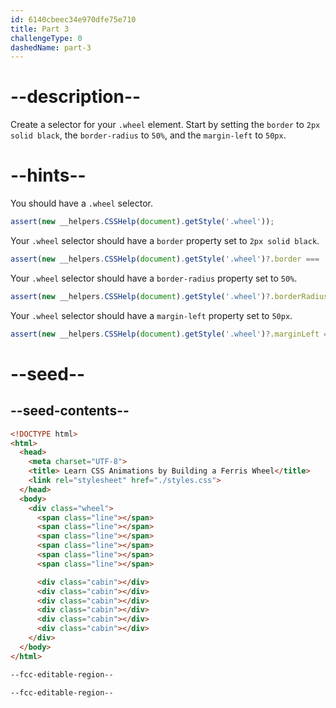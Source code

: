 ```yaml
---
id: 6140cbeec34e970dfe75e710
title: Part 3
challengeType: 0
dashedName: part-3
---
```


# --description--

Create a selector for your `.wheel` element. Start by setting the `border` to `2px solid black`, the `border-radius` to `50%`, and the `margin-left` to `50px`.

# --hints--

You should have a `.wheel` selector.

```js
assert(new __helpers.CSSHelp(document).getStyle('.wheel'));
```

Your `.wheel` selector should have a `border` property set to `2px solid black`.

```js
assert(new __helpers.CSSHelp(document).getStyle('.wheel')?.border === '2px solid black');
```

Your `.wheel` selector should have a `border-radius` property set to `50%`.

```js
assert(new __helpers.CSSHelp(document).getStyle('.wheel')?.borderRadius === '50%');
```

Your `.wheel` selector should have a `margin-left` property set to `50px`.

```js
assert(new __helpers.CSSHelp(document).getStyle('.wheel')?.marginLeft === '50px');
```

# --seed--

## --seed-contents--

```html
<!DOCTYPE html>
<html>
  <head>
    <meta charset="UTF-8">
    <title> Learn CSS Animations by Building a Ferris Wheel</title>
    <link rel="stylesheet" href="./styles.css">
  </head>
  <body>
    <div class="wheel">
      <span class="line"></span>
      <span class="line"></span>
      <span class="line"></span>
      <span class="line"></span>
      <span class="line"></span>
      <span class="line"></span>

      <div class="cabin"></div>
      <div class="cabin"></div>
      <div class="cabin"></div>
      <div class="cabin"></div>
      <div class="cabin"></div>
      <div class="cabin"></div>
    </div>
  </body>
</html>
```

```css
--fcc-editable-region--

--fcc-editable-region--
```
